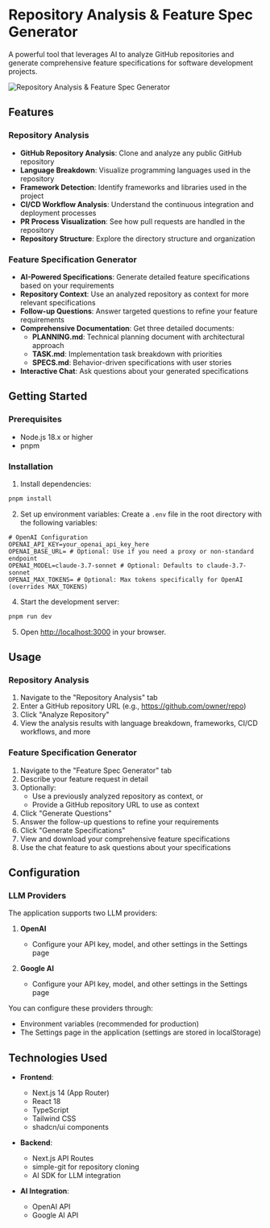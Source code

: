 # Repository Analysis & Feature Spec Generator

A powerful tool that leverages AI to analyze GitHub repositories and generate comprehensive feature specifications for software development projects.

![Repository Analysis & Feature Spec Generator](https://placeholder.svg?height=400&width=800&query=Repository+Analysis+and+Feature+Specification+Generator+Dashboard)

## Features

### Repository Analysis
- **GitHub Repository Analysis**: Clone and analyze any public GitHub repository
- **Language Breakdown**: Visualize programming languages used in the repository
- **Framework Detection**: Identify frameworks and libraries used in the project
- **CI/CD Workflow Analysis**: Understand the continuous integration and deployment processes
- **PR Process Visualization**: See how pull requests are handled in the repository
- **Repository Structure**: Explore the directory structure and organization

### Feature Specification Generator
- **AI-Powered Specifications**: Generate detailed feature specifications based on your requirements
- **Repository Context**: Use an analyzed repository as context for more relevant specifications
- **Follow-up Questions**: Answer targeted questions to refine your feature requirements
- **Comprehensive Documentation**: Get three detailed documents:
  - **PLANNING.md**: Technical planning document with architectural approach
  - **TASK.md**: Implementation task breakdown with priorities
  - **SPECS.md**: Behavior-driven specifications with user stories
- **Interactive Chat**: Ask questions about your generated specifications

## Getting Started

### Prerequisites
- Node.js 18.x or higher
- pnpm

### Installation

1. Install dependencies:
```bash
pnpm install
```

2. Set up environment variables:
Create a `.env` file in the root directory with the following variables:
```dotenv
# OpenAI Configuration
OPENAI_API_KEY=your_openai_api_key_here
OPENAI_BASE_URL= # Optional: Use if you need a proxy or non-standard endpoint
OPENAI_MODEL=claude-3.7-sonnet # Optional: Defaults to claude-3.7-sonnet
OPENAI_MAX_TOKENS= # Optional: Max tokens specifically for OpenAI (overrides MAX_TOKENS)
```

4. Start the development server:
```bash
pnpm run dev
```

5. Open [http://localhost:3000](http://localhost:3000) in your browser.

## Usage

### Repository Analysis

1. Navigate to the "Repository Analysis" tab
2. Enter a GitHub repository URL (e.g., https://github.com/owner/repo)
3. Click "Analyze Repository"
4. View the analysis results with language breakdown, frameworks, CI/CD workflows, and more

### Feature Specification Generator

1. Navigate to the "Feature Spec Generator" tab
2. Describe your feature request in detail
3. Optionally:
   - Use a previously analyzed repository as context, or
   - Provide a GitHub repository URL to use as context
4. Click "Generate Questions"
5. Answer the follow-up questions to refine your requirements
6. Click "Generate Specifications"
7. View and download your comprehensive feature specifications
8. Use the chat feature to ask questions about your specifications

## Configuration

### LLM Providers

The application supports two LLM providers:

1. **OpenAI**
   - Configure your API key, model, and other settings in the Settings page

2. **Google AI**
   - Configure your API key, model, and other settings in the Settings page

You can configure these providers through:
- Environment variables (recommended for production)
- The Settings page in the application (settings are stored in localStorage)

## Technologies Used

- **Frontend**:
  - Next.js 14 (App Router)
  - React 18
  - TypeScript
  - Tailwind CSS
  - shadcn/ui components

- **Backend**:
  - Next.js API Routes
  - simple-git for repository cloning
  - AI SDK for LLM integration

- **AI Integration**:
  - OpenAI API
  - Google AI API
